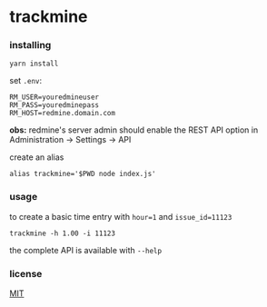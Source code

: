 # trackmine

### installing

`yarn install`

set `.env`:

```
RM_USER=youredmineuser
RM_PASS=youredminepass
RM_HOST=redmine.domain.com
```
**obs:** redmine's server admin should enable the REST API option in Administration -> Settings -> API

create an alias 

`alias trackmine='$PWD node index.js'`

### usage

to create a basic time entry with `hour=1` and `issue_id=11123`

`trackmine -h 1.00 -i 11123`

the complete API is available with `--help`

### license
[MIT](https://github.com/grdnrt/trackmine/blob/master/LICENSE)

